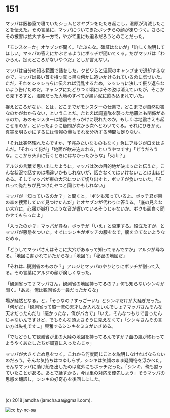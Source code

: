 # 151

マッパは医務室で寝ていたショムとオヤブンをたたき起こし，湿原が消滅したことを伝えた。その言葉に，マッパについてきたボッチらの顔が凍りつく。さらにその被害は拡大する一方で，やがて里にも迫るだろうとのことだった。  

「モンスターか」オヤブンが聞く。「たぶんな。確証はないが」「詳しく説明してほしい」マッパの答えにかぶせるようにボッチが聞いてくる。だがマッパは「わからん。捉えどころがないやつだ」としか言えない。  

マッパは自分の知る範囲で話をした。クビワらと湿原のキャンプまで退却するなかで，マッパは長い首を持つ真っ黒な何かに追いかけられているのに気づいた。ただ，それをシッショらに伝えれば混乱するため，シッショに決して振り返らないよう告げたのだ。キャンプにたどりつく頃にはその姿は消えていたが，そこから見下ろすと，湿原だった大地のすべてが黒い泥に飲み込まれていた。  

捉えどころがない，とは，どこまでがモンスターの仕業で，どこまでが自然災害なのかがわからない，ということだ。たとえば調査隊を襲った地震とも関係があるのか。あのモンスターは地震をきっかけに現れたのか，もしくは地震さえも起こせるのか，といったように疑問が次から次へとわいてくる。それにひきかえ，真実を明らかにするには情報の量もそれを分析する時間も足りない。  

「それは突然現れたんですか，予兆みたいなものもなく」急にアルジが口をはさんだ。「それって何だ」「地面が飲み込まれる，というやつです」「どうだろうな。ここから火山に行くときにはなかったからな」「火山？」  

アルジの言葉で思い出したように，マッパは次の目的地が決まったと伝えた。こんな状況で話すのは場違いかもしれないが，話さなくてはいけないことは山ほどある。そしてマッパが東の大穴について切り出すと，ボッチが食いついた。「それって俺たちが見つけたやつと同じかもしれない」  

マッパが「知っているのか？」と聞くと，「ボクも知っているよ。ボッチ君が東の森を捜索していて見つけたんだ」とオヤブンが代わりに答える。「底の見えない大穴に，心臓が脈打つような音が響いているそうじゃないか。ボクも面白く聞かせてもらったよ」  

「入ったのか？」マッパが尋ね，ボッチが「いえ」と否定する。役立たずが，とマッパが悪態をついた。すぐにシンキがボッチの腰をなで，腹を立てないようなだめる。  

「どうしてマッパさんはそこに大穴があるって知ってるんですか」アルジが尋ねる。「地図に書かれていたからな」「地図？」「秘密の地図だ」  

「それは…観測省のものか？」アルジとマッパのやりとりにボッチが割って入る。その言葉にアルジの顔が険しくなった。  

「観測省って？マッパさん，観測省の地図持ってるの？」何も知らないシンキが聞く。「ああ。俺は観測省の一員だったからな」  

場が騒然となる。と，「そうなの？すっごーい!」とシンキだけが大騒ぎだった。「何がだ」「観測省って超一流の天才しか入れないんでしょ？マッパさんそんな天才だったんだ!」「悪かったな，俺がバカで」「いえ，そんなつもりで言ったんじゃないんですけど，でもそんな頭よさそうに見えなくて」「シンキさんその言い方は失礼です…」興奮するシンキをミミがいさめる。  

「でもどうして観測省が北の大陸の地図を持ってるんですか？血の嵐が終わってようやくあたしたちが調査に入ったんじゃ」  

マッパが大きくため息をつく。これから何度同じことを説明しなければならないのだろう。そんな気持ちはつゆしらず，シンキは笑顔のまま疑問符を浮かべた。そんなマッパに助け船を出したのは意外にもボッチだった。「シンキ，俺も黙っていたことがある。あとで話すから，今は里の対応を優先しよう」そうマッパの思惑を翻訳し，シンキの好奇心を後回しにした。  

<br>  
<br>  
(c) 2018 jamcha (jamcha.aa@gmail.com).  

![cc by-nc-sa](http://i.creativecommons.org/l/by-nc-sa/4.0/88x31.png)
